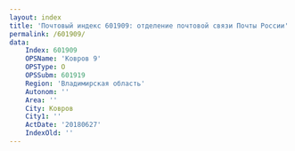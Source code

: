 ```yaml
---
layout: index
title: 'Почтовый индекс 601909: отделение почтовой связи Почты России'
permalink: /601909/
data:
    Index: 601909
    OPSName: 'Ковров 9'
    OPSType: О
    OPSSubm: 601919
    Region: 'Владимирская область'
    Autonom: ''
    Area: ''
    City: Ковров
    City1: ''
    ActDate: '20180627'
    IndexOld: ''
---
```

